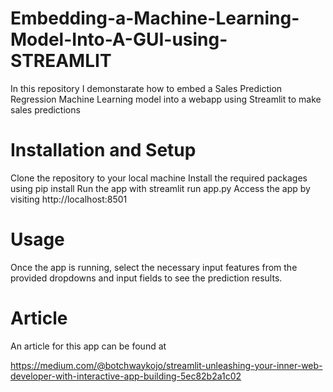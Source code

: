 # Embedding-a-Machine-Learning-Model-Into-A-GUI-using-STREAMLIT
In this repository I demonstarate how to embed a Sales Prediction Regression Machine Learning model into a webapp using Streamlit to make sales predictions

# Installation and Setup

Clone the repository to your local machine
Install the required packages using pip install
Run the app with streamlit run app.py
Access the app by visiting http://localhost:8501


# Usage
Once the app is running, select the necessary input features from the provided dropdowns and input fields to see the prediction results.

# Article 
An article for this app can be found at 

https://medium.com/@botchwaykojo/streamlit-unleashing-your-inner-web-developer-with-interactive-app-building-5ec82b2a1c02

